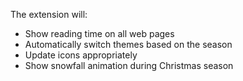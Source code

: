 The extension will:
- Show reading time on all web pages
- Automatically switch themes based on the season
- Update icons appropriately
- Show snowfall animation during Christmas season
